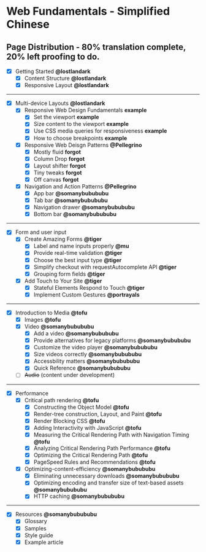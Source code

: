 # Web Fundamentals - Simplified Chinese

## Page Distribution - 80% translation complete, 20% left proofing to do.

- [x] Getting Started **@lostlandark**
  - [x] Content Structure **@lostlandark**
  - [x] Responsive Layout **@lostlandark**

---

- [x] Multi-device Layouts **@lostlandark**
    - [x] Responsive Web Design Fundamentals **example**
      - [x] Set the viewport **example**
      - [x] Size content to the viewport **example**
      - [x] Use CSS media queries for responsiveness **example**
      - [x] How to choose breakpoints **example**
    - [x] Responsive Web Deisgn Patterns **@Pellegrino**
      - [x] Mostly fluid **forgot**
      - [x] Column Drop **forgot**
      - [x] Layout shifter **forgot**
      - [x] Tiny tweaks **forgot**
      - [x] Off canvas **forgot**
    - [x] Navigation and Action Patterns **@Pellegrino**
      - [x] App bar **@somanybubububu**
      - [x] Tab bar **@somanybubububu**
      - [x] Navigation drawer **@somanybubububu**
      - [x] Bottom bar **@somanybubububu**

---

- [x] Form and user input
  - [x] Create Amazing Forms **@tiger**
    - [x] Label and name inputs properly **@mu**
    - [x] Provide real-time validation **@tiger**
    - [x] Choose the best input type **@tiger**
    - [x] Simplify checkout with requestAutocomplete API **@tiger**
    - [x] Grouping form fields **@tiger**
  - [x] Add Touch to Your Site  **@tiger**
    - [x] Stateful Elements Respond to Touch  **@tiger**
    - [x] Implement Custom Gestures  **@portrayals**

---

- [x] Introduction to Media **@tofu**
  - [x] Images **@tofu**
  - [x] Video **@somanybubububu**
    - [x] Add a video **@somanybubububu**
    - [x] Provide alternatives for legacy platforms **@somanybubububu**
    - [x] Customize the video player **@somanybubububu**
    - [x] Size videos correctly **@somanybubububu**
    - [x] Accessbility matters **@somanybubububu**
    - [x] Quick Reference **@somanybubububu**
  - [ ] ~~Audio~~ (content under development)

---

- [x] Performance
  - [x] Critical path rendering **@tofu**
    - [x] Constructing the Object Model **@tofu**
    - [x] Render-tree construction, Layout, and Paint **@tofu** 
    - [x] Render Blocking CSS **@tofu**
    - [x] Adding Interactivity with JavaScript **@tofu**
    - [x] Measuring the Critical Rendering Path with Navigation Timing **@tofu**
    - [x] Analyzing Critical Rendering Path Performance **@tofu**
    - [x] Optimizing the Critical Rendering Path **@tofu**
    - [x] PageSpeed Rules and Recommendations **@tofu**
  - [x] Optimizing-content-efficiency **@somanybubububu**
    - [x] Eliminating unnecessary downloads **@somanybubububu**
    - [x] Optimizing encoding and transfer size of text-based assets **@somanybubububu**
    - [x] HTTP caching **@somanybubububu**

---

- [x] Resources **@somanybubububu**
  - [x] Glossary
  - [x] Samples
  - [x] Style guide
  - [x] Example article
